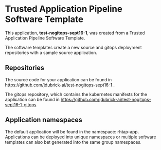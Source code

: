 # Trusted Application Pipeline Software Template

This application, **test-nogitops-sept16-1**, was created from a Trusted Application Pipeline Software Template.

The software templates create a new source and gitops deployment repositories with a sample source application. 

## Repositories

The source code for your application can be found in [https://github.com/jdubrick-ai/test-nogitops-sept16-1 ](https://github.com/jdubrick-ai/test-nogitops-sept16-1 ).
 
The gitops repository, which contains the kubernetes manifests for the application can be found in 
[https://github.com/jdubrick-ai/test-nogitops-sept16-1-gitops ](https://github.com/jdubrick-ai/test-nogitops-sept16-1-gitops ) 

## Application namespaces 

The default application will be found in the namespace: rhtap-app. Applications can be deployed into unique namespaces or multiple software templates can also bet generated into the same group namespaces.  